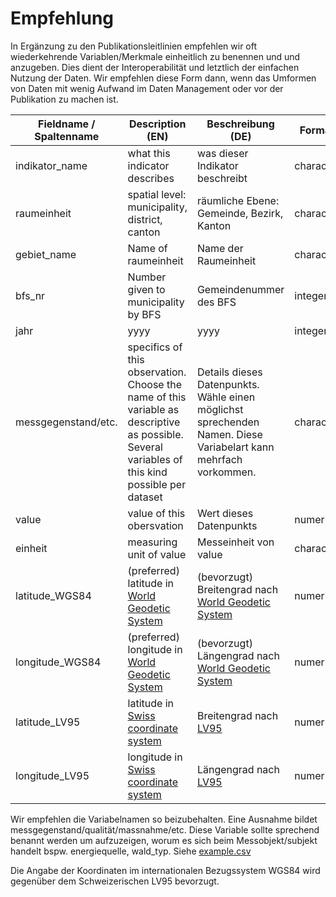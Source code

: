# Empfehlung
In Ergänzung zu den Publikationsleitlinien empfehlen wir oft wiederkehrende Variablen/Merkmale einheitlich zu benennen und und anzugeben. Dies dient der Interoperabilität und letztlich der einfachen Nutzung der Daten. Wir empfehlen diese Form dann, wenn das Umformen von Daten mit wenig Aufwand im Daten Management oder vor der Publikation zu machen ist.


| Fieldname / Spaltenname                       | Description (EN)                               | Beschreibung (DE)                        | Format     |
|-----------------------------------------------|------------------------------------------------|------------------------------------------|------------|
| indikator_name                                | what this indicator describes                  | was dieser Indikator beschreibt          | character  |
| raumeinheit                                   | spatial level: municipality, district, canton  | räumliche Ebene: Gemeinde, Bezirk, Kanton| character  |
| gebiet_name                                   | Name of raumeinheit                            | Name der Raumeinheit                     | character  |
| bfs_nr                                        | Number given to municipality by BFS            | Gemeindenummer des BFS                   | integer    |
| jahr                                          | yyyy                                           | yyyy                                     | integer    |
| messgegenstand/etc.| specifics of this observation. Choose the name of this variable as descriptive as possible. Several variables of this kind possible per dataset   | Details dieses Datenpunkts. Wähle einen möglichst sprechenden Namen. Diese Variabelart kann mehrfach vorkommen.               | character  |
| value                                         | value of this obersvation                      | Wert dieses Datenpunkts                  | numeric    |
| einheit                                       | measuring unit of value                        | Messeinheit von value                    | character  |
| latitude_WGS84                                | (preferred) latitude in [World Geodetic System](https://de.wikipedia.org/wiki/World_Geodetic_System)            | (bevorzugt) Breitengrad nach [World Geodetic System](https://de.wikipedia.org/wiki/World_Geodetic_System)                      | numeric         |
| longitude_WGS84          | (preferred) longitude in [World Geodetic System](https://de.wikipedia.org/wiki/World_Geodetic_System)            | (bevorzugt) Längengrad nach [World Geodetic System](https://de.wikipedia.org/wiki/World_Geodetic_System)                      | numeric         |
| latitude_LV95                                 | latitude in [Swiss coordinate system](https://en.wikipedia.org/wiki/Swiss_coordinate_system)            | Breitengrad nach [LV95](https://de.wikipedia.org/wiki/Schweizer_Landeskoordinaten)                      | numeric         |
| longitude_LV95          | longitude in [Swiss coordinate system](https://en.wikipedia.org/wiki/Swiss_coordinate_system)            | Längengrad nach [LV95](https://de.wikipedia.org/wiki/Schweizer_Landeskoordinaten)                      | numeric         |

Wir empfehlen die Variabelnamen so beizubehalten. Eine Ausnahme bildet messgegenstand/qualität/massnahme/etc. Diese Variable sollte sprechend benannt werden um aufzuzeigen, worum es sich beim Messobjekt/subjekt handelt bspw. energiequelle, wald_typ. Siehe [example.csv](../source/example.csv)

Die Angabe der Koordinaten im internationalen Bezugssystem WGS84 wird gegenüber dem Schweizerischen LV95 bevorzugt.
